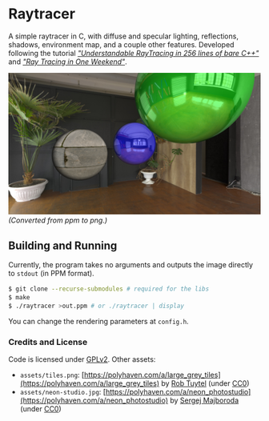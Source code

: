 # Raytracer

A simple raytracer in C, with diffuse and specular lighting, reflections,
shadows, environment map, and a couple other features. Developed following
the tutorial
_["Understandable RayTracing in 256 lines of bare C++"](https://github.com/ssloy/tinyraytracer/wiki/Part-1:-understandable-raytracing)_
and
_["Ray Tracing in One Weekend"](https://raytracing.github.io/books/RayTracingInOneWeekend.html)_.

![Example](example.png)
_(Converted from ppm to png.)_

## Building and Running

Currently, the program takes no arguments and outputs the image directly
to `stdout` (in PPM format).

```bash
$ git clone --recurse-submodules # required for the libs
$ make
$ ./raytracer >out.ppm # or ./raytracer | display
```

You can change the rendering parameters at `config.h`.

### Credits and License

Code is licensed under [GPLv2](COPYING). Other assets:

- `assets/tiles.png`: [https://polyhaven.com/a/large_grey_tiles](https://polyhaven.com/a/large_grey_tiles)
   by [Rob Tuytel](https://polyhaven.com/all?a=Rob%20Tuytel) (under [CC0](https://creativecommons.org/publicdomain/zero/1.0/))
- `assets/neon-studio.jpg`: [https://polyhaven.com/a/neon_photostudio](https://polyhaven.com/a/neon_photostudio)
   by [Sergej Majboroda](https://polyhaven.com/all?a=Sergej%20Majboroda) (under [CC0](https://creativecommons.org/publicdomain/zero/1.0/))



